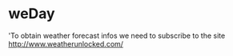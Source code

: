 # weDay

'To obtain weather forecast infos we need to subscribe to the site http://www.weatherunlocked.com/
